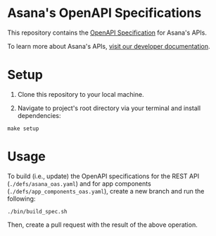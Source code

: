 # Asana's OpenAPI Specifications

This repository contains the [OpenAPI Specification](https://swagger.io/specification/) for Asana's APIs.

To learn more about Asana's APIs, [visit our developer documentation](https://developers.asana.com/docs).

# Setup

1. Clone this repository to your local machine. 

2. Navigate to project's root directory via your terminal and install dependencies:

```
make setup
```

# Usage

To build (i.e., update) the OpenAPI specifications for the REST API (`./defs/asana_oas.yaml`) and for app components (`./defs/app_components_oas.yaml`), create a new branch and run the following:

```
./bin/build_spec.sh
```

Then, create a pull request with the result of the above operation.
